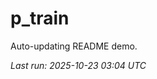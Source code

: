 # p_train

Auto-updating README demo.

<!--START_SECTION:status-->
_Last run: 2025-10-23 03:04 UTC_
<!--END_SECTION:status-->
































































































































































































































































































































































































































































































































































































































































































































































































































































































































































































































































































































































































































































































































































































































































































